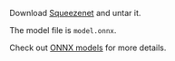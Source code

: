 Download [Squeezenet](https://s3.amazonaws.com/download.onnx/models/squeezenet.tar.gz) and untar it.

The model file is `model.onnx`.

Check out [ONNX models](https://github.com/onnx/models) for more details.